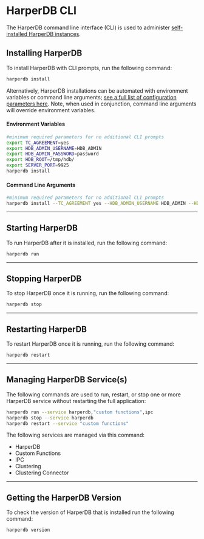 # HarperDB CLI

The HarperDB command line interface (CLI) is used to administer [self-installed HarperDB instances](https://harperdb.io/docs/install-harperdb/).

## Installing HarperDB
To install HarperDB with CLI prompts, run the following command:

```bash
harperdb install
```

Alternatively, HarperDB installations can be automated with environment variables or command line arguments; [see a full list of configuration parameters here](https://harperdb.io/docs/reference/configuration-file/). Note, when used in conjunction, command line arguments will override environment variables.

#### Environment Variables
```bash
#minimum required parameters for no additional CLI prompts
export TC_AGREEMENT=yes
export HDB_ADMIN_USERNAME=HDB_ADMIN
export HDB_ADMIN_PASSWORD=password
export HDB_ROOT=/tmp/hdb/
export SERVER_PORT=9925
harperdb install
```

#### Command Line Arguments

```bash
#minimum required parameters for no additional CLI prompts
harperdb install --TC_AGREEMENT yes --HDB_ADMIN_USERNAME HDB_ADMIN --HDB_ADMIN_PASSWORD password --HDB_ROOT /tmp/hdb/ --SERVER_PORT 9925
```
---

## Starting HarperDB

To run HarperDB after it is installed, run the following command:

```bash
harperdb run
```

---

## Stopping HarperDB

To stop HarperDB once it is running, run the following command:

```bash
harperdb stop
```
---

## Restarting HarperDB

To restart HarperDB once it is running, run the following command:

```bash
harperdb restart
```
---

## Managing HarperDB Service(s)

The following commands are used to run, restart, or stop one or more HarperDB service without restarting the full application:

```bash
harperdb run --service harperdb,"custom functions",ipc
harperdb stop --service harperdb
harperdb restart --service "custom functions"
```

The following services are managed via this command:

* HarperDB 
* Custom Functions 
* IPC 
* Clustering 
* Clustering Connector 

---

## Getting the HarperDB Version
To check the version of HarperDB that is installed run the following command:

```bash
harperdb version
```